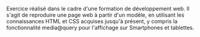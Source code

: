 Exercice réalisé dans le cadre d'une formation de développement web. 
Il s'agit de reproduire une page web à partir d'un modèle, en utilisant les connaissances HTML et CSS acquises jusqu'à présent, y compris la fonctionnalité media@query pour l'affichage sur Smartphones et tablettes.
